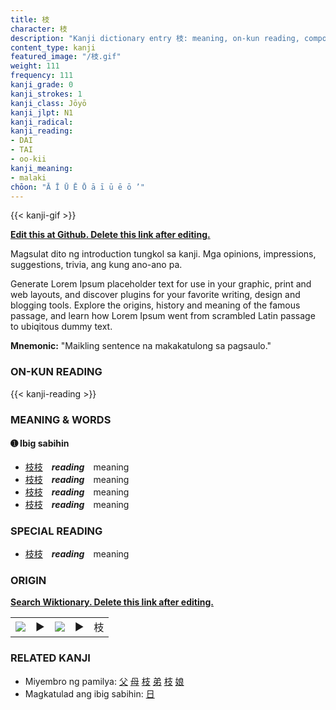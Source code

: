 ```yaml
---
title: 枝
character: 枝
description: "Kanji dictionary entry 枝: meaning, on-kun reading, compounds, origin, related kanji"
content_type: kanji
featured_image: "/枝.gif"
weight: 111
frequency: 111
kanji_grade: 0
kanji_strokes: 1
kanji_class: Jōyō
kanji_jlpt: N1
kanji_radical: 
kanji_reading: 
- DAI
- TAI
- oo-kii
kanji_meaning:
- malaki
chōon: "Ā Ī Ū Ē Ō ā ī ū ē ō ’"
---
```

[//]: # (Don't edit the line below. Kanji animated GIF code is automatically generated.)
{{< kanji-gif >}}

[//]: # (Edit below this line.)

**[Edit this at Github. Delete this link after editing.](https://github.com/tim0g/tim/tree/main/content/kanji/枝/index.md)**

Magsulat dito ng introduction tungkol sa kanji. Mga opinions, impressions, suggestions, trivia, ang kung ano-ano pa.

Generate Lorem Ipsum placeholder text for use in your graphic, print and web layouts, and discover plugins for your favorite writing, design and blogging tools. Explore the origins, history and meaning of the famous passage, and learn how Lorem Ipsum went from scrambled Latin passage to ubiqitous dummy text.
 
**Mnemonic:** "Maikling sentence na makakatulong sa pagsaulo."

### ON-KUN READING

[//]: # (Don't edit the line below. ON-KUN READING code is automatically generated.)
{{< kanji-reading >}}

### MEANING & WORDS

#### ➊ **Ibig sabihin**
  - [枝](../枝)[枝](../枝)　***reading***　meaning
  - [枝](../枝)[枝](../枝)　***reading***　meaning
  - [枝](../枝)[枝](../枝)　***reading***　meaning
  - [枝](../枝)[枝](../枝)　***reading***　meaning

### SPECIAL READING
  - [枝](../枝)[枝](../枝)　***reading***　meaning

### ORIGIN

**[Search Wiktionary. Delete this link after editing.](https://wiktionary.org/wiki/枝)**
<table class="kanji-table"><tr><td>
<img src="60px-枝-bronze.svg.png">
</td><td>▶</td><td>
<img src="60px-枝-oracle.svg.png">
</td><td>▶</td>
<td class="kanji-origin">枝</td>
</tr></table>

### RELATED KANJI
- Miyembro ng pamilya: [父](../父) [母](../母) [枝](../枝) [弟](../弟) [枝](../枝) [娘](../娘)
- Magkatulad ang ibig sabihin: [日](../日)
